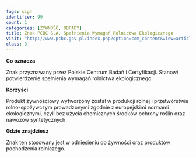 ```yaml
---
tags: sign
identifier: 99
count: 1
categories: [ŻYWNOŚĆ, ODPADY]
title: Znak PCBC S.A. Spełnienia Wymagań Rolnictwa Ekologicznego
visit: "http://www.pcbc.gov.pl/index.php?option=com_content&view=article&id=424&Itemid=4"
class: 3
---
```

**Co oznacza**

Znak przyznawany przez Polskie Centrum Badań i Certyfikacji. Stanowi potwierdzenie spełnienia wymagań rolnictwa ekologicznego.

**Korzyści**

Produkt żywnościowy wytworzony został w produkcji rolnej i przetwórstwie rolno-spożywczym prowadzonymi zgodnie z europejskimi normami ekologicznymi, czyli bez użycia chemicznych środków ochrony roślin oraz nawozów syntetycznych.

**Gdzie znajdziesz**

Znak ten stosowany jest w odniesieniu do żywności oraz produktów pochodzenia rolniczego.
